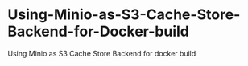 # Using-Minio-as-S3-Cache-Store-Backend-for-Docker-build
Using Minio as S3 Cache Store Backend for docker build
